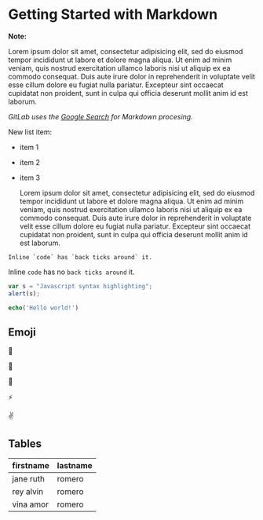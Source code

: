 #	Getting Started with Markdown

**Note:**

Lorem ipsum dolor sit amet, consectetur adipisicing elit, sed do eiusmod
tempor incididunt ut labore et dolore magna aliqua. Ut enim ad minim veniam,
quis nostrud exercitation ullamco laboris nisi ut aliquip ex ea commodo
consequat. Duis aute irure dolor in reprehenderit in voluptate velit esse
cillum dolore eu fugiat nulla pariatur. Excepteur sint occaecat cupidatat non
proident, sunt in culpa qui officia deserunt mollit anim id est laborum.

_GitLab uses the [Google Search](https://www.google.com) for Markdown procesing._

New list item:

- item 1
- item 2
- item 3

	Lorem ipsum dolor sit amet, consectetur adipisicing elit, sed do eiusmod
	tempor incididunt ut labore et dolore magna aliqua. Ut enim ad minim veniam,
	quis nostrud exercitation ullamco laboris nisi ut aliquip ex ea commodo
	consequat. Duis aute irure dolor in reprehenderit in voluptate velit esse
	cillum dolore eu fugiat nulla pariatur. Excepteur sint occaecat cupidatat non
	proident, sunt in culpa qui officia deserunt mollit anim id est laborum.

```no-highlight
Inline `code` has `back ticks around` it.
```

Inline `code` has no `back ticks around` it.

```javascript
var s = "Javascript syntax highlighting";
alert(s);
```

```php
echo('Hello world!')
```

## Emoji
	
:monkey:

:star2:

:speech_balloon:

:zap:

:v:

## Tables

| firstname | lastname |
|:----------|:---------|
| jane ruth | romero   |
| rey alvin | romero   |
| vina amor | romero   |